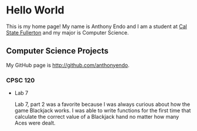 # Hello World

This is my home page! My name is Anthony Endo and I am a student at [Cal State Fullerton](http://www.fullerton.edu/) and my major is Computer Science.

## Computer Science Projects

My GitHub page is http://github.com/anthonyendo.

### CPSC 120

* Lab 7

    Lab 7, part 2 was a favorite because I was always curious about how the
    game Blackjack works. I was able to write functions for the first time
    that calculate the correct value of a Blackjack hand no matter how many
    Aces were dealt.